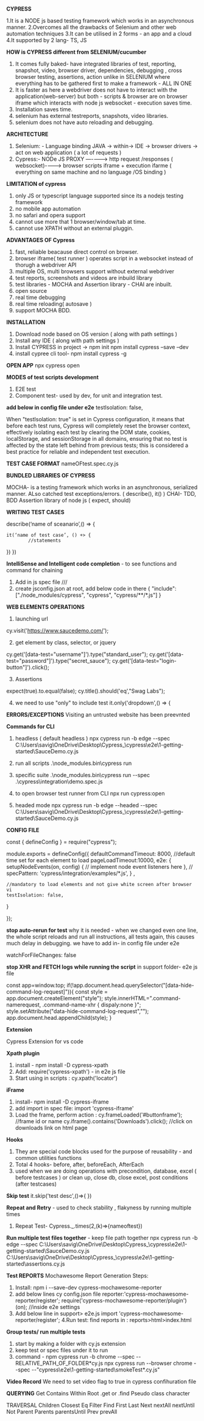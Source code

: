 **CYPRESS**

1.It is a NODE js based testing framework which works in an asynchronous manner.
2.Overcomes all the drawbacks of Selenium and other web automation techniques
3.It can be utilised in 2 forms - an app and a cloud
4.It supported by 2 lang- TS, JS

**HOW is CYPRESS different from SELENIUM/cucumber**
1. It comes fully baked- have integrated libraries of test, reporting, snapshot, video, browser driver, dependencies, debugging , cross browser testing, assertions, action unlike in SELENIUM where everything has to be gathered first to make a framework - ALL IN ONE
2. It is faster as here a webdriver does not have to interact with the application(web-server) but both - scripts & browser are on browser iframe which interacts with node js websocket - execution saves time.
3. Installation saves time.
4. selenium has external testreports, snapshots, video libraries.
5. selenium does not have auto reloading and debugging.

**ARCHITECTURE** 

1. Selenium: - Language binding JAVA → within→ IDE → browser drivers → act on web application ( a lot of requests )
2. Cypress:- NODe JS PROXY —----> http request /responses ( websocket)----> browser scripts iframe + execution ifarme  ( everything on same machine and no language /OS binding )


**LIMITATION of cypress**
1. only JS or typescript language supported since its a nodejs testing framework
2. no mobile app automation
3. no safari and opera support
4. cannot use more that 1 browser/window/tab at time.
5. cannot use XPATH without an external pluggin.

**ADVANTAGES OF Cypress**
1. fast, reliable beacause direct control on browser.
2. browser iframe( test runner ) operates script in a websocket instead of thorugh a webdriver API
3. multiple OS, multi browsers support without external webdriver
4. test reports, screenshots and videos are inbuild library
5. test libraries - MOCHA and Assertion library - CHAI are inbuilt.
6. open source
7. real time debugging
8. real time reloading( autosave )
9. support MOCHA BDD.
    
**INSTALLATION**
1. Download node based on OS version ( along with path settings )
2. Install any IDE ( along with path settings )
3. Install CYPRESS in project -> npm init
npm install cypress –save –dev
4. install cypree cli tool- npm install cypress -g

**OPEN APP**
  npx cypress open

**MODES of test scripts development**
1. E2E test
2. Component test- used by dev, for unit and integration test.

**add below in config file under e2e**
  testIsolation: false,   

When "testIsolation: true" is set in Cypress configuration, it means that before each test runs, Cypress will completely reset the browser context, effectively isolating each test by clearing the DOM state, cookies, localStorage, and sessionStorage in all domains, ensuring that no test is affected by the state left behind from previous tests; this is considered a best practice for reliable and independent test execution.
  
**TEST CASE FORMAT**
nameOFtest.spec.cy.js

**BUNDLED LIBRARIES OF CYPRESS**

MOCHA- is a testing framework which works in an asynchronous, serialized manner. ALso catched test exceptions/errors. ( describe(), it() )
CHAI- TDD, BDD Assertion library of node js  ( expect, should)

**WRITING TEST CASES**

describe(‘name of sceanario’,() => {

	it(‘name of test case’, () +> {
			//statements
})
})

**IntelliSense and Intelligent code completion** - to see functions and command for chaining

1. Add in js spec file
/// <reference types="Cypress"/>
2. create jsconfig.json at root, add below code in there
   {
   "include":["./node_modules/cypress", "cypress", "cypress/**/*.js"]
   }
   
**WEB ELEMENTS OPERATIONS**

1. launching url

cy.visit('https://www.saucedemo.com/');     

2. get element by class, selector, or jquery

cy.get('[data-test="username"]').type("standard_user");
cy.get('[data-test="password"]').type("secret_sauce");
cy.get('[data-test="login-button"]').click();     

3. Assertions

expect(true).to.equal(false);
cy.title().should('eq',"Swag Labs");

4. we need to use "only" to include test 
it.only('dropdown',() => {

**ERRORS/EXCEPTIONS**
Visiting an untrusted website has been preevnted

**Commands for CLI**

1. headless ( default headless )
npx cypress run -b edge --spec C:\Users\savig\OneDrive\Desktop\Cypress_\cypress\e2e\1-getting-started\SauceDemo.cy.js

2. run all scripts
 .\node_modules\.bin\cypress run  

3. specific suite
 .\node_modules\.bin\cypress run --spec .\cypress\integration\demo.spec.js

4. to open browser test runner from CLI
   npx run cypress:open

5. headed mode
npx cypress run -b edge --headed --spec C:\Users\savig\OneDrive\Desktop\Cypress_\cypress\e2e\1-getting-started\SauceDemo.cy.js

**CONFIG FILE**

 const { defineConfig } = require("cypress");

module.exports = defineConfig({ 
  defaultCommandTimeout: 8000,   //default time set for each element to load
  pageLoadTimeout:10000, 
  e2e: 
  { 
    setupNodeEvents(on, config) 
    { // implement node event listeners here }, 
    // specPattern: 'cypress/integration/examples/*.js', 
    } ,

    //mandatory to load elements and not give white screen after browser vi
    testIsolation: false,   
 }

});

**stop auto-rerun for test**
why it is needed - when we changed even one line, the whole script reloads and run all instructions, all tests again, this causes much delay in debugging.
we have to add in- in config file under e2e

watchForFileChanges: false

**stop XHR and FETCH logs while running the script** in support folder- e2e js file

const app=window.top;
if(!app.document.head.querySelector("[data-hide-command-log-request]")){
const style = app.document.createElement("style");
style.innerHTML=".command-namerequest, .command-name-xhr { dispaly:none }";
style.setAttribute("data-hide-command-log-request","");
app.document.head.appendChild(style);
}

**Extension**

Cypress Extension for vs code

**Xpath plugin**
1. install - npm install -D cypress-xpath
2. Add: require('cypress-xpath')         - in e2e js file
3. Start using in scripts : cy.xpath('locator')

**iFrame**
1. install- npm install -D cypress-iframe
2. add import in spec file: import 'cypress-iframe'
3. Load the frame, perform action :
cy.frameLoaded('#buttonframe'); //frame id or name
cy.iframe().contains('Downloads').click();  //click on downloads link on html page

**Hooks**
1. They are special code blocks used for the purpose of reusability - and common utilities functions
2. Total 4 hooks- before, after, beforeEach, AfterEach
3. used when we are doing operations with precondition, database, excel ( before testcases ) or clean up, close db, close excel, post conditions (after testcases)

**Skip test**
 it.skip('test desc',()=>{
 })

**Repeat and Retry** - used to check stability , flakyness by running multiple times
1. Repeat Test-
Cypress._.times(2,(k)=>{nameoftest})

**Run multiple test files together** - keep file path together
npx cypress run -b edge --spec C:\Users\savig\OneDrive\Desktop\Cypress_\cypress\e2e\1-getting-started\SauceDemo.cy.js C:\Users\savig\OneDrive\Desktop\Cypress_\cypress\e2e\1-getting-started\assertions.cy.js

**Test REPORTS**
Mochawesome Report Generation Steps:
1. Install: npm i --save-dev cypress-mochawesome-reporter
2. add below lines cy config.json file
   reporter:'cypress-mochawesome-reporter/register';
   require('cypress-mochawesome-reporter/plugin')(on);  //inside e2e settings
3. Add below line in support> e2e.js 
   import 'cypress-mochawesome-reporter/register';
4.Run test: find reports in : reports>html>index.html

**Group tests/ run multiple tests**
1. start by making a folder with cy.js extension
2. keep test or spec files under it to run
3. command - npm cypress run -b chrome --spec --RELATIVE_PATH_OF_FOLDER*cy.js
   npx cypress run --browser chrome --spec --"cypress\e2e\1-getting-started\smokeTest\*.cy.js"

**Video Record**
We need to set video flag to true in cypress confihuration file
   

**QUERYING**
Get
Contains
Within
Root
.get or .find
Pseudo class character

TRAVERSAL
Children
Closest
Eq
Filter
Find
First
Last
Next
nextAll
nextUntil
Not
Parent
Parents
parentsUntil
Prev
prevAll


